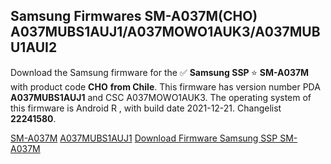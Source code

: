 <h2>Samsung Firmwares SM-A037M(CHO) A037MUBS1AUJ1/A037MOWO1AUK3/A037MUBU1AUI2</h2>
Download the Samsung firmware for the ✅ <strong>Samsung SSP </strong> ⭐ <strong>SM-A037M</strong> with product code <strong>CHO</strong> <strong> from Chile</strong>. This firmware has version number PDA <strong>A037MUBS1AUJ1</strong> and CSC A037MOWO1AUK3. The operating system of this firmware is Android R , with build date 2021-12-21. Changelist <strong>22241580</strong>.


[SM-A037M](https://samfirm.shop/samsung/model/SM-A037M)
[A037MUBS1AUJ1](https://samfirm.shop/samsung/pda/A037MUBS1AUJ1)
[Download Firmware Samsung SSP SM-A037M](https://samfirm.shop/samsung/firmware/483686)
